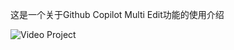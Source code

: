
这是一个关于Github Copilot Multi Edit功能的使用介绍

![Video Project](https://github.com/CopilotNext/GHCP_Demo/blob/main/mutlEdit/Video-Project.gif)
